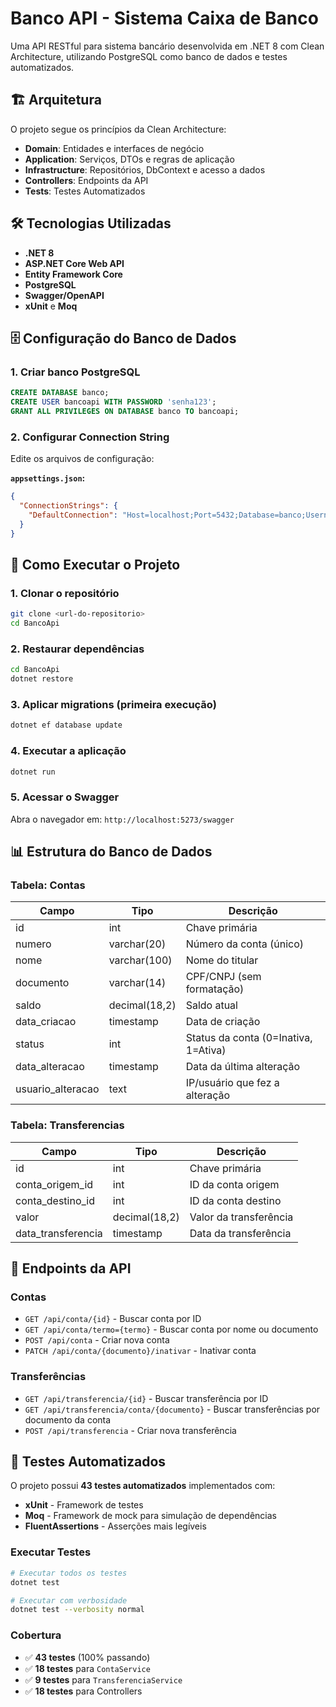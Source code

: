 # Banco API - Sistema Caixa de Banco

Uma API RESTful para sistema bancário desenvolvida em .NET 8 com Clean Architecture, utilizando PostgreSQL como banco de dados e testes automatizados.

## 🏗️ Arquitetura

O projeto segue os princípios da Clean Architecture:

- **Domain**: Entidades e interfaces de negócio
- **Application**: Serviços, DTOs e regras de aplicação
- **Infrastructure**: Repositórios, DbContext e acesso a dados
- **Controllers**: Endpoints da API
- **Tests**: Testes Automatizados

## 🛠️ Tecnologias Utilizadas

- **.NET 8**
- **ASP.NET Core Web API**
- **Entity Framework Core**
- **PostgreSQL**
- **Swagger/OpenAPI**
- **xUnit** e **Moq**

## 🗄️ Configuração do Banco de Dados

### 1. Criar banco PostgreSQL
```sql
CREATE DATABASE banco;
CREATE USER bancoapi WITH PASSWORD 'senha123';
GRANT ALL PRIVILEGES ON DATABASE banco TO bancoapi;
```

### 2. Configurar Connection String
Edite os arquivos de configuração:

**`appsettings.json`:**
```json
{
  "ConnectionStrings": {
    "DefaultConnection": "Host=localhost;Port=5432;Database=banco;Username=bancoapi;Password=senha123;"
  }
}
```

## 🚀 Como Executar o Projeto

### 1. Clonar o repositório
```bash
git clone <url-do-repositorio>
cd BancoApi
```

### 2. Restaurar dependências
```bash
cd BancoApi
dotnet restore
```

### 3. Aplicar migrations (primeira execução)
```bash
dotnet ef database update
```

### 4. Executar a aplicação
```bash
dotnet run
```

### 5. Acessar o Swagger
Abra o navegador em: `http://localhost:5273/swagger`

## 📊 Estrutura do Banco de Dados

### Tabela: Contas
| Campo | Tipo | Descrição |
|-------|------|-----------|
| id | int | Chave primária |
| numero | varchar(20) | Número da conta (único) |
| nome | varchar(100) | Nome do titular |
| documento | varchar(14) | CPF/CNPJ (sem formatação) |
| saldo | decimal(18,2) | Saldo atual |
| data_criacao | timestamp | Data de criação |
| status | int | Status da conta (0=Inativa, 1=Ativa) |
| data_alteracao | timestamp | Data da última alteração |
| usuario_alteracao | text | IP/usuário que fez a alteração |

### Tabela: Transferencias
| Campo | Tipo | Descrição |
|-------|------|-----------|
| id | int | Chave primária |
| conta_origem_id | int | ID da conta origem |
| conta_destino_id | int | ID da conta destino |
| valor | decimal(18,2) | Valor da transferência |
| data_transferencia | timestamp | Data da transferência |

## 🔗 Endpoints da API

### Contas
- `GET /api/conta/{id}` - Buscar conta por ID
- `GET /api/conta/termo={termo}` - Buscar conta por nome ou documento
- `POST /api/conta` - Criar nova conta
- `PATCH /api/conta/{documento}/inativar` - Inativar conta

### Transferências
- `GET /api/transferencia/{id}` - Buscar transferência por ID
- `GET /api/transferencia/conta/{documento}` - Buscar transferências por documento da conta
- `POST /api/transferencia` - Criar nova transferência

## 🧪 Testes Automatizados

O projeto possui **43 testes automatizados** implementados com:

- **xUnit** - Framework de testes
- **Moq** - Framework de mock para simulação de dependências
- **FluentAssertions** - Asserções mais legíveis

### Executar Testes
```bash
# Executar todos os testes
dotnet test

# Executar com verbosidade
dotnet test --verbosity normal
```

### Cobertura
- ✅ **43 testes** (100% passando)
- ✅ **18 testes** para `ContaService`
- ✅ **9 testes** para `TransferenciaService`  
- ✅ **18 testes** para Controllers
